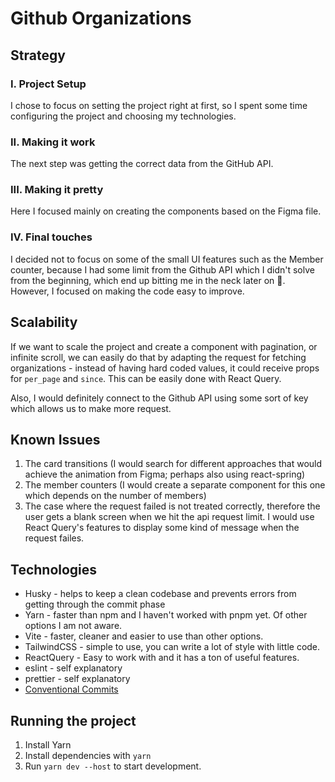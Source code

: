 # Github Organizations

## Strategy

### I. Project Setup

I chose to focus on setting the project right at first, so I spent some time configuring the project and choosing my technologies.

### II. Making it work

The next step was getting the correct data from the GitHub API.

### III. Making it pretty

Here I focused mainly on creating the components based on the Figma file.


### IV. Final touches

I decided not to focus on some of the small UI features such as the Member counter, because I had some limit from the Github API which I didn't solve from the beginning, which end up bitting me in the neck later on 🎉. However, I focused on making the code easy to improve.

## Scalability

If we want to scale the project and create a component with pagination, or infinite scroll, we can easily do that by adapting the request for fetching organizations - instead of having hard coded values, it could receive props for `per_page` and `since`. This can be easily done with React Query.

Also, I would definitely connect to the Github API using some sort of key which allows us to make more request.


## Known Issues

1. The card transitions (I would search for different approaches that would achieve the animation from Figma; perhaps also using react-spring)
2. The member counters (I would create a separate component for this one which depends on the number of members)
3. The case where the request failed is not treated correctly, therefore the user gets a blank screen when we hit the api request limit. I would use React Query's features to display some kind of message when the request failes.

## Technologies

- Husky - helps to keep a clean codebase and prevents errors from getting through the commit phase
- Yarn - faster than npm and I haven't worked with pnpm yet. Of other options I am not aware.
- Vite - faster, cleaner and easier to use than other options.
- TailwindCSS - simple to use, you can write a lot of style with little code.
- ReactQuery - Easy to work with and it has a ton of useful features.
- eslint - self explanatory
- prettier - self explanatory
- [Conventional Commits](https://www.conventionalcommits.org/en/v1.0.0/)

## Running the project
1. Install Yarn
2. Install dependencies with `yarn`
3. Run `yarn dev --host` to start development.
